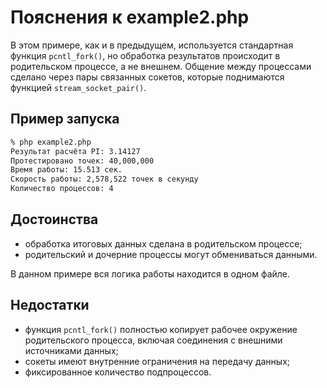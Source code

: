 # Пояснения к example2.php

В этом примере, как и в предыдущем, используется стандартная функция `pcntl_fork()`, 
но обработка результатов происходит в родительском процессе, а не внешнем. Общение между 
процессами сделано через пары связанных сокетов, которые поднимаются функцией `stream_socket_pair()`.

## Пример запуска

```bash
% php example2.php      
Результат расчёта PI: 3.14127
Протестировано точек: 40,000,000
Время работы: 15.513 сек.
Скорость работы: 2,578,522 точек в секунду
Количество процессов: 4
```

## Достоинства

+ обработка итоговых данных сделана в родительском процессе;
+ родительский и дочерние процессы могут обмениваться данными.

В данном примере вся логика работы находится в одном файле.

## Недостатки

+ функция `pcntl_fork()` полностью копирует рабочее окружение родительского процесса, включая соединения с внешними источниками данных;
+ сокеты имеют внутренние ограничения на передачу данных;
+ фиксированное количество подпроцессов.
